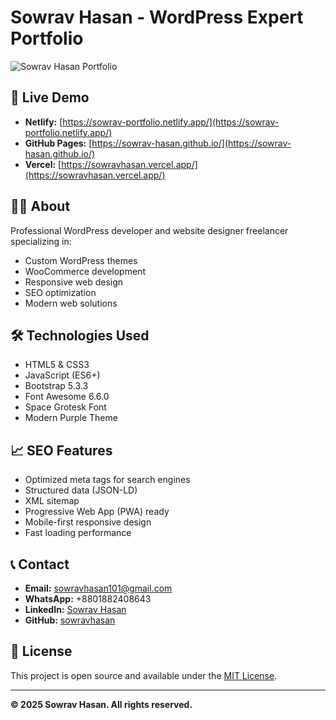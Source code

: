 # Sowrav Hasan - WordPress Expert Portfolio

![Sowrav Hasan Portfolio](https://i.ibb.co/Y7PsKqZ/IMG-2041.jpg)

## 🚀 Live Demo
- **Netlify:** [https://sowrav-portfolio.netlify.app/](https://sowrav-portfolio.netlify.app/)
- **GitHub Pages:** [https://sowrav-hasan.github.io/](https://sowrav-hasan.github.io/)
- **Vercel:** [https://sowravhasan.vercel.app/](https://sowravhasan.vercel.app/)

## 👨‍💻 About
Professional WordPress developer and website designer freelancer specializing in:
- Custom WordPress themes
- WooCommerce development
- Responsive web design
- SEO optimization
- Modern web solutions

## 🛠️ Technologies Used
- HTML5 & CSS3
- JavaScript (ES6+)
- Bootstrap 5.3.3
- Font Awesome 6.6.0
- Space Grotesk Font
- Modern Purple Theme

## 📈 SEO Features
- Optimized meta tags for search engines
- Structured data (JSON-LD)
- XML sitemap
- Progressive Web App (PWA) ready
- Mobile-first responsive design
- Fast loading performance

## 📞 Contact
- **Email:** sowravhasan101@gmail.com
- **WhatsApp:** +8801882408643
- **LinkedIn:** [Sowrav Hasan](https://www.linkedin.com/in/sowrav-hasan/)
- **GitHub:** [sowravhasan](https://github.com/sowravhasan)

## 📄 License
This project is open source and available under the [MIT License](LICENSE).

---
**© 2025 Sowrav Hasan. All rights reserved.**
